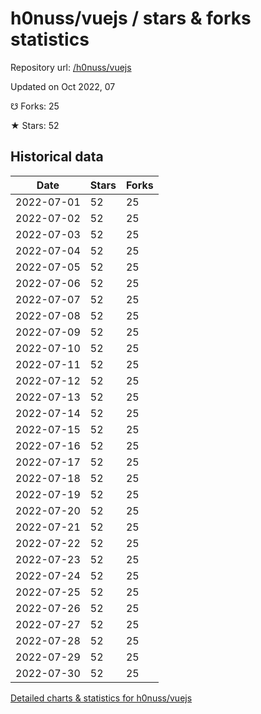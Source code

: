 # h0nuss/vuejs / stars & forks statistics

Repository url: [/h0nuss/vuejs](https://github.com/h0nuss/vuejs)

Updated on Oct 2022, 07

☋ Forks: 25

★ Stars: 52

## Historical data
| Date | Stars | Forks |
|------|-------|-------|
| 2022-07-01 | 52 | 25 | 
| 2022-07-02 | 52 | 25 | 
| 2022-07-03 | 52 | 25 | 
| 2022-07-04 | 52 | 25 | 
| 2022-07-05 | 52 | 25 | 
| 2022-07-06 | 52 | 25 | 
| 2022-07-07 | 52 | 25 | 
| 2022-07-08 | 52 | 25 | 
| 2022-07-09 | 52 | 25 | 
| 2022-07-10 | 52 | 25 | 
| 2022-07-11 | 52 | 25 | 
| 2022-07-12 | 52 | 25 | 
| 2022-07-13 | 52 | 25 | 
| 2022-07-14 | 52 | 25 | 
| 2022-07-15 | 52 | 25 | 
| 2022-07-16 | 52 | 25 | 
| 2022-07-17 | 52 | 25 | 
| 2022-07-18 | 52 | 25 | 
| 2022-07-19 | 52 | 25 | 
| 2022-07-20 | 52 | 25 | 
| 2022-07-21 | 52 | 25 | 
| 2022-07-22 | 52 | 25 | 
| 2022-07-23 | 52 | 25 | 
| 2022-07-24 | 52 | 25 | 
| 2022-07-25 | 52 | 25 | 
| 2022-07-26 | 52 | 25 | 
| 2022-07-27 | 52 | 25 | 
| 2022-07-28 | 52 | 25 | 
| 2022-07-29 | 52 | 25 | 
| 2022-07-30 | 52 | 25 | 


[Detailed charts & statistics for h0nuss/vuejs](https://reviewgithub.com/rep/h0nuss/vuejs)
